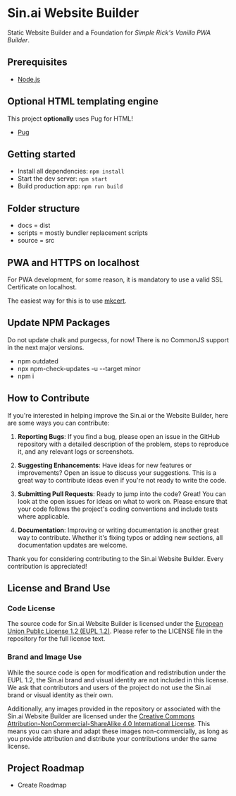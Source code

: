 # Sin.ai Website Builder
Static Website Builder and a Foundation for *Simple Rick's Vanilla PWA Builder*.

## Prerequisites

- [Node.js](https://nodejs.org/en/download)

## Optional HTML templating engine

This project **optionally** uses Pug for HTML!
- [Pug](https://pugjs.org/api/getting-started.html)

## Getting started

- Install all dependencies: `npm install`
- Start the dev server: `npm start`
- Build production app: `npm run build`

## Folder structure

* docs = dist
* scripts = mostly bundler replacement scripts
* source = src

## PWA and HTTPS on localhost

For PWA development, for some reason, it is mandatory to use a valid SSL Certificate on localhost.

The easiest way for this is to use [mkcert](https://github.com/FiloSottile/mkcert).

## Update NPM Packages

Do not update chalk and purgecss, for now! There is no CommonJS support in the next major versions.

- npm outdated
- npx npm-check-updates -u --target minor
- npm i

## How to Contribute

If you're interested in helping improve the Sin.ai or the Website Builder, here are some ways you can contribute:

1. **Reporting Bugs**: If you find a bug, please open an issue in the GitHub repository with a detailed description of the problem, steps to reproduce it, and any relevant logs or screenshots.

2. **Suggesting Enhancements**: Have ideas for new features or improvements? Open an issue to discuss your suggestions. This is a great way to contribute ideas even if you're not ready to write the code.

3. **Submitting Pull Requests**: Ready to jump into the code? Great! You can look at the open issues for ideas on what to work on. Please ensure that your code follows the project's coding conventions and include tests where applicable.

4. **Documentation**: Improving or writing documentation is another great way to contribute. Whether it's fixing typos or adding new sections, all documentation updates are welcome.

Thank you for considering contributing to the Sin.ai Website Builder. Every contribution is appreciated!

## License and Brand Use

### Code License
The source code for Sin.ai Website Builder is licensed under the [European Union Public License 1.2 (EUPL 1.2)](https://joinup.ec.europa.eu/collection/eupl/eupl-text-11-12). Please refer to the LICENSE file in the repository for the full license text.

### Brand and Image Use
While the source code is open for modification and redistribution under the EUPL 1.2, the Sin.ai brand and visual identity are not included in this license. We ask that contributors and users of the project do not use the Sin.ai brand or visual identity as their own.

Additionally, any images provided in the repository or associated with the Sin.ai Website Builder are licensed under the [Creative Commons Attribution-NonCommercial-ShareAlike 4.0 International License](https://creativecommons.org/licenses/by-nc-sa/4.0/). This means you can share and adapt these images non-commercially, as long as you provide attribution and distribute your contributions under the same license.

## Project Roadmap

* Create Roadmap